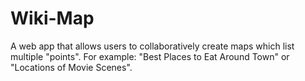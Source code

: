 # Wiki-Map
A web app that allows users to collaboratively create maps which list multiple "points". For example: "Best Places to Eat Around Town" or "Locations of Movie Scenes".
